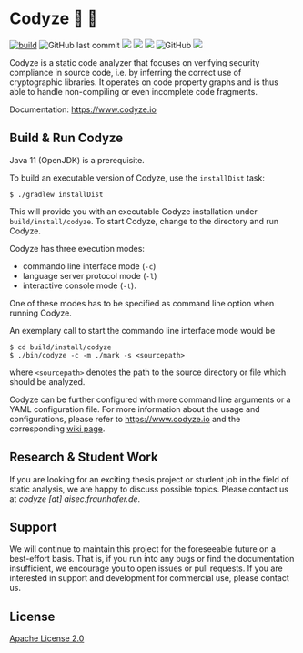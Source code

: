 # Codyze :mag_right: :rocket: 

[![build](https://github.com/Fraunhofer-AISEC/codyze/actions/workflows/build.yml/badge.svg)](https://github.com/Fraunhofer-AISEC/codyze/actions/workflows/build.yml)
![GitHub last commit](https://img.shields.io/github/last-commit/Fraunhofer-AISEC/codyze)
[![](https://sonarcloud.io/api/project_badges/measure?project=codyze&metric=security_rating)](https://sonarcloud.io/summary/overall?id=codyze)
[![](https://sonarcloud.io/api/project_badges/measure?project=codyze&metric=alert_status)](https://sonarcloud.io/summary/overall?id=codyze)
[![](https://sonarcloud.io/api/project_badges/measure?project=codyze&metric=coverage)](https://sonarcloud.io/summary/overall?id=codyze)
![GitHub](https://img.shields.io/github/license/Fraunhofer-AISEC/codyze)
[![](https://jitpack.io/v/Fraunhofer-AISEC/codyze.svg)](https://jitpack.io/#Fraunhofer-AISEC/codyze)

Codyze is a static code analyzer that focuses on verifying security compliance in source code, i.e. by inferring the correct use of cryptographic libraries. It operates on code property graphs and is thus able to handle non-compiling or even incomplete code fragments.

Documentation: https://www.codyze.io

## Build & Run Codyze

Java 11 (OpenJDK) is a prerequisite.

To build an executable version of Codyze, use the `installDist` task:

```shell
$ ./gradlew installDist
```

This will provide you with an executable Codyze installation under `build/install/codyze`.
To start Codyze, change to the directory and run Codyze.

Codyze has three execution modes:
* commando line interface mode (`-c`)
* language server protocol mode (`-l`)
* interactive console mode (`-t`).

One of these modes has to be specified as command line option when running Codyze.

An exemplary call to start the commando line interface mode would be

```shell
$ cd build/install/codyze
$ ./bin/codyze -c -m ./mark -s <sourcepath>
```
where `<sourcepath>` denotes the path to the source directory or file which should be analyzed.

Codyze can be further configured with more command line arguments or a YAML configuration file.
For more information about the usage and configurations, please refer to https://www.codyze.io and the corresponding [wiki page](https://github.com/Fraunhofer-AISEC/codyze/wiki/Usage).


## Research & Student Work

If you are looking for an exciting thesis project or student job in the field of static analysis, we are happy to discuss possible topics. Please contact us at _codyze [at] aisec.fraunhofer.de_.

## Support

We will continue to maintain this project for the foreseeable future on a best-effort basis. That is, if you run into any bugs or find the documentation insufficient, we encourage you to open issues or pull requests. If you are interested in support and development for commercial use, please contact us.

## License

[Apache License 2.0](https://github.com/Fraunhofer-AISEC/codyze/blob/master/LICENSE)
